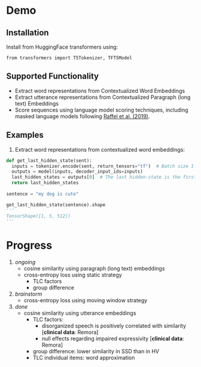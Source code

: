 # Demo

## Installation

Install from HuggingFace transformers using:

```from transformers import T5Tokenizer, TFT5Model```

## Supported Functionality

- Extract word representations from Contextualized Word Embeddings
- Extract utterance representations from Contextualized Paragraph (long text) Embeddings
- Score sequences using language model scoring techniques, including masked language models following [Raffel et al. (2019)](https://arxiv.org/abs/1910.10683).


## Examples

1. Extract word representations from contextualized word embeddings:

```py
def get_last_hidden_state(sent):
  inputs = tokenizer.encode(sent, return_tensors="tf")  # Batch size 1
  outputs = model(inputs, decoder_input_ids=inputs)
  last_hidden_states = outputs[0]  # The last hidden-state is the first element of the output tuple
  return last_hidden_states
  
sentence = "my dog is cute"

get_last_hidden_state(sentence).shape 
''' 
TensorShape([1, 5, 512])
'''
```

# Progress

1. _ongoing_
    - cosine similarity using paragraph (long text) embeddings
    - cross-entropy loss using static strategy
        -  TLC factors
        -  group difference
2. _brainstorm_
    - cross-entropy loss using moving window strategy
3. _done_
    - cosine similarity using utterance embeddings
        -  TLC factors: 
            -  disorganized speech is positively correlated with similarity [**clinical data**: Remora]
            -  null effects regarding impaired expressivity [**clinical data**: Remora]
        -  group difference: lower similarity in SSD than in HV
        - TLC individual items: word approximation

           
